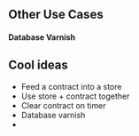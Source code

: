 


## Other Use Cases

#### Database Varnish


## Cool ideas
- Feed a contract into a store
- Use store + contract together
- Clear contract on timer
- Database varnish
-